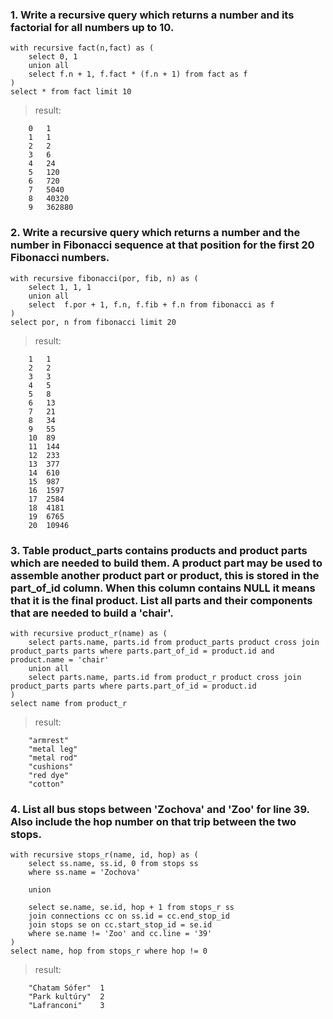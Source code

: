 ﻿
### 1. Write a recursive query which returns a number and its factorial for all numbers up to 10.
	with recursive fact(n,fact) as (
		select 0, 1
		union all
		select f.n + 1, f.fact * (f.n + 1) from fact as f
	)
	select * from fact limit 10
	
>result:

		0	1
		1	1
		2	2
		3	6
		4	24
		5	120
		6	720
		7	5040
		8	40320
		9	362880
	
### 2. Write a recursive query which returns a number and the number in Fibonacci sequence at that position for the first 20 Fibonacci numbers.
	with recursive fibonacci(por, fib, n) as (
		select 1, 1, 1
		union all
		select  f.por + 1, f.n, f.fib + f.n from fibonacci as f
	)
	select por, n from fibonacci limit 20
	
>result:

		1	1
		2	2
		3	3
		4	5
		5	8
		6	13
		7	21
		8	34
		9	55
		10	89
		11	144
		12	233
		13	377
		14	610
		15	987
		16	1597
		17	2584
		18	4181
		19	6765
		20	10946
	
### 3. Table product_parts contains products and product parts which are needed to build them. A product part may be used to assemble another product part or product, this is stored in the part_of_id column. When this column contains NULL it means that it is the final product. List all parts and their components that are needed to build a 'chair'.
	with recursive product_r(name) as (
		select parts.name, parts.id from product_parts product cross join product_parts parts where parts.part_of_id = product.id and product.name = 'chair'
		union all
		select parts.name, parts.id from product_r product cross join product_parts parts where parts.part_of_id = product.id
	)
	select name from product_r

> result:

		"armrest"
		"metal leg"
		"metal rod"
		"cushions"
		"red dye"
		"cotton"

### 4. List all bus stops between 'Zochova' and 'Zoo' for line 39. Also include the hop number on that trip between the two stops.
	with recursive stops_r(name, id, hop) as (
		select ss.name, ss.id, 0 from stops ss
	 	where ss.name = 'Zochova'
	
		union
	
		select se.name, se.id, hop + 1 from stops_r ss
		join connections cc on ss.id = cc.end_stop_id
		join stops se on cc.start_stop_id = se.id
		where se.name != 'Zoo' and cc.line = '39'
	)
	select name, hop from stops_r where hop != 0
	
>result:

		"Chatam Sófer"	1
		"Park kultúry"	2
		"Lafranconi"	3



























	
